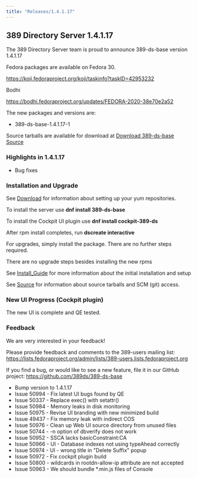 ```yaml
---
title: "Releases/1.4.1.17"
---
```


389 Directory Server 1.4.1.17
-----------------------------

The 389 Directory Server team is proud to announce 389-ds-base version 1.4.1.17

Fedora packages are available on Fedora 30.

<https://koji.fedoraproject.org/koji/taskinfo?taskID=42953232>

Bodhi

<https://bodhi.fedoraproject.org/updates/FEDORA-2020-38e70e2a52>

The new packages and versions are:

- 389-ds-base-1.4.1.17-1

Source tarballs are available for download at [Download 389-ds-base Source](https://releases.pagure.org/389-ds-base/389-ds-base-1.4.1.17.tar.bz2)

### Highlights in 1.4.1.17

- Bug fixes

### Installation and Upgrade 

See [Download](../download.html) for information about setting up your yum repositories.

To install the server use **dnf install 389-ds-base**

To install the Cockpit UI plugin use **dnf install cockpit-389-ds**

After rpm install completes, run **dscreate interactive**

For upgrades, simply install the package.  There are no further steps required.

There are no upgrade steps besides installing the new rpms 

See [Install\_Guide](../howto/howto-install-389.html) for more information about the initial installation and setup

See [Source](../development/source.html) for information about source tarballs and SCM (git) access.

### New UI Progress (Cockpit plugin)

The new UI is complete and QE tested.


### Feedback

We are very interested in your feedback!

Please provide feedback and comments to the 389-users mailing list: <https://lists.fedoraproject.org/admin/lists/389-users.lists.fedoraproject.org>

If you find a bug, or would like to see a new feature, file it in our GitHub project: <https://github.com/389ds/389-ds-base>

- Bump version to 1.4.1.17
- Issue 50994 - Fix latest UI bugs found by QE
- Issue 50337 - Replace exec() with setattr()
- Issue 50984 - Memory leaks in disk monitoring
- Issue 50975 - Revise UI branding with new minimized build
- Issue 49437 - Fix memory leak with indirect COS
- Issue 50976 - Clean up Web UI source directory from unused files
- Issue 50744 - -n option of dbverify does not work
- Issue 50952 - SSCA lacks basicConstraint:CA
- Issue 50966 - UI - Database indexes not using typeAhead correctly
- Issue 50974 - UI - wrong title in "Delete Suffix" popup
- Issue 50972 - Fix cockpit plugin build
- Issue 50800 - wildcards in rootdn-allow-ip attribute are not accepted
- Issue 50963 - We should bundle *.min.js files of Console

